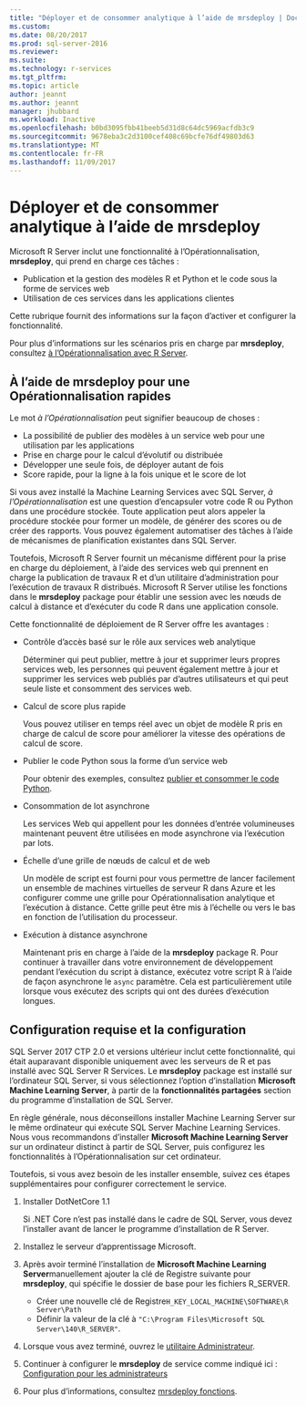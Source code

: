 ```yaml
---
title: "Déployer et de consommer analytique à l’aide de mrsdeploy | Documents Microsoft"
ms.custom: 
ms.date: 08/20/2017
ms.prod: sql-server-2016
ms.reviewer: 
ms.suite: 
ms.technology: r-services
ms.tgt_pltfrm: 
ms.topic: article
author: jeannt
ms.author: jeannt
manager: jhubbard
ms.workload: Inactive
ms.openlocfilehash: b0bd3095fbb41beeb5d31d8c64dc5969acfdb3c9
ms.sourcegitcommit: 9678eba3c2d3100cef408c69bcfe76df49803d63
ms.translationtype: MT
ms.contentlocale: fr-FR
ms.lasthandoff: 11/09/2017
---
```

# <a name="deploy-and-consume-analytics-using-mrsdeploy"></a>Déployer et de consommer analytique à l’aide de mrsdeploy

Microsoft R Server inclut une fonctionnalité à l’Opérationnalisation, **mrsdeploy**, qui prend en charge ces tâches :

+ Publication et la gestion des modèles R et Python et le code sous la forme de services web
+ Utilisation de ces services dans les applications clientes

Cette rubrique fournit des informations sur la façon d’activer et configurer la fonctionnalité.

Pour plus d’informations sur les scénarios pris en charge par **mrsdeploy**, consultez [à l’Opérationnalisation avec R Server](https://docs.microsoft.com/r-server/what-is-operationalization).

## <a name="using-mrsdeploy-for-operationalization"></a>À l’aide de mrsdeploy pour une Opérationnalisation rapides

Le mot *à l’Opérationnalisation* peut signifier beaucoup de choses :

+ La possibilité de publier des modèles à un service web pour une utilisation par les applications
+ Prise en charge pour le calcul d’évolutif ou distribuée
+ Développer une seule fois, de déployer autant de fois
+ Score rapide, pour la ligne à la fois unique et le score de lot

Si vous avez installé la Machine Learning Services avec SQL Server, *à l’Opérationnalisation* est une question d’encapsuler votre code R ou Python dans une procédure stockée. Toute application peut alors appeler la procédure stockée pour former un modèle, de générer des scores ou de créer des rapports. Vous pouvez également automatiser des tâches à l’aide de mécanismes de planification existantes dans SQL Server.

Toutefois, Microsoft R Server fournit un mécanisme différent pour la prise en charge du déploiement, à l’aide des services web qui prennent en charge la publication de travaux R et d’un utilitaire d’administration pour l’exécution de travaux R distribués. Microsoft R Server utilise les fonctions dans le **mrsdeploy** package pour établir une session avec les nœuds de calcul à distance et d’exécuter du code R dans une application console.

Cette fonctionnalité de déploiement de R Server offre les avantages :

+ Contrôle d’accès basé sur le rôle aux services web analytique

    Déterminer qui peut publier, mettre à jour et supprimer leurs propres services web, les personnes qui peuvent également mettre à jour et supprimer les services web publiés par d’autres utilisateurs et qui peut seule liste et consomment des services web.

+ Calcul de score plus rapide
  
  Vous pouvez utiliser en temps réel avec un objet de modèle R pris en charge de calcul de score pour améliorer la vitesse des opérations de calcul de score.

+ Publier le code Python sous la forme d’un service web

  Pour obtenir des exemples, consultez [publier et consommer le code Python](./python/publish-consume-python-code.md).

+ Consommation de lot asynchrone

  Les services Web qui appellent pour les données d’entrée volumineuses maintenant peuvent être utilisées en mode asynchrone via l’exécution par lots.

+ Échelle d’une grille de nœuds de calcul et de web

  Un modèle de script est fourni pour vous permettre de lancer facilement un ensemble de machines virtuelles de serveur R dans Azure et les configurer comme une grille pour Opérationnalisation analytique et l’exécution à distance. Cette grille peut être mis à l’échelle ou vers le bas en fonction de l’utilisation du processeur.

+ Exécution à distance asynchrone

    Maintenant pris en charge à l’aide de la **mrsdeploy** package R. Pour continuer à travailler dans votre environnement de développement pendant l’exécution du script à distance, exécutez votre script R à l’aide de façon asynchrone le `async` paramètre. Cela est particulièrement utile lorsque vous exécutez des scripts qui ont des durées d’exécution longues.

## <a name="requirements-and-configuration"></a>Configuration requise et la configuration

SQL Server 2017 CTP 2.0 et versions ultérieur inclut cette fonctionnalité, qui était auparavant disponible uniquement avec les serveurs de R et pas installé avec SQL Server R Services. Le **mrsdeploy** package est installé sur l’ordinateur SQL Server, si vous sélectionnez l’option d’installation **Microsoft Machine Learning Server**, à partir de la **fonctionnalités partagées** section du programme d’installation de SQL Server.

En règle générale, nous déconseillons installer Machine Learning Server sur le même ordinateur qui exécute SQL Server Machine Learning Services. Nous vous recommandons d’installer **Microsoft Machine Learning Server** sur un ordinateur distinct à partir de SQL Server, puis configurez les fonctionnalités à l’Opérationnalisation sur cet ordinateur.

Toutefois, si vous avez besoin de les installer ensemble, suivez ces étapes supplémentaires pour configurer correctement le service.

1. Installer DotNetCore 1.1

    Si .NET Core n’est pas installé dans le cadre de SQL Server, vous devez l’installer avant de lancer le programme d’installation de R Server.

2. Installez le serveur d’apprentissage Microsoft.

3. Après avoir terminé l’installation de **Microsoft Machine Learning Server**manuellement ajouter la clé de Registre suivante pour **mrsdeploy**, qui spécifie le dossier de base pour les fichiers R_SERVER. 

    + Créer une nouvelle clé de Registre`H_KEY_LOCAL_MACHINE\SOFTWARE\R Server\Path`
    + Définir la valeur de la clé à `"C:\Program Files\Microsoft SQL Server\140\R_SERVER"`.

4. Lorsque vous avez terminé, ouvrez le [utilitaire Administrateur](https://docs.microsoft.com/r-server/operationalize/configure-use-admin-utility).

5. Continuer à configurer le **mrsdeploy** de service comme indiqué ici : [Configuration pour les administrateurs](https://docs.microsoft.com/r-server/operationalize/configure-start-for-administrators)

6. Pour plus d’informations, consultez [mrsdeploy fonctions](https://docs.microsoft.com/r-server/r-reference/mrsdeploy/mrsdeploy-package).

